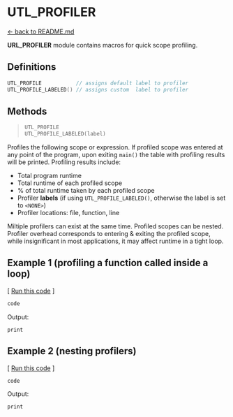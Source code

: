 



# UTL_PROFILER

[<- back to README.md](https://github.com/DmitriBogdanov/prototyping_utils/tree/master)

**URL_PROFILER** module contains macros for quick scope profiling.

## Definitions

```cpp
UTL_PROFILE           // assigns default label to profiler
UTL_PROFILE_LABELED() // assigns custom  label to profiler
```

## Methods

> ```cpp
> UTL_PROFILE
> UTL_PROFILE_LABELED(label)
> ```

Profiles the following scope or expression. If profiled scope was entered at any point of the program, upon exiting `main()` the table with profiling results will be printed. Profiling results include:

- Total program runtime
- Total runtime of each profiled scope
- % of total runtime taken by each profiled scope
- Profiler **labels** (if using `UTL_PROFILE_LABELED()`, otherwise the label is set to `<NONE>`)
- Profiler locations: file, function, line

Miltiple profilers can exist at the same time. Profiled scopes can be nested. Profiler overhead corresponds to entering & exiting the profiled scope, while insignificant in most applications, it may affect runtime in a tight loop.

## Example 1 (profiling a function called inside a loop)

[ [Run this code](link) ]
```cpp
code
```

Output:
```
print
```

## Example 2 (nesting profilers)

[ [Run this code](link) ]
```cpp
code
```

Output:
```
print
```
